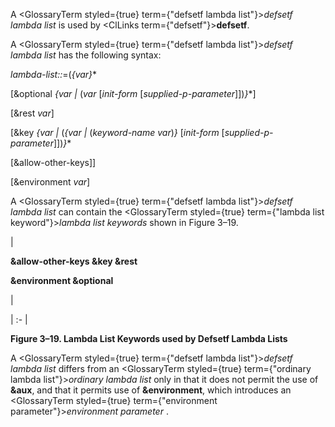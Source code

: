  



A <GlossaryTerm styled={true} term={"defsetf lambda list"}><i>defsetf lambda list</i></GlossaryTerm> is used by <ClLinks  term={"defsetf"}><b>defsetf</b></ClLinks>. 



A <GlossaryTerm styled={true} term={"defsetf lambda list"}><i>defsetf lambda list</i></GlossaryTerm> has the following syntax: 



*lambda-list::*=(*\{var\}*\* 



[&amp;optional *\{var |* (*var* [*init-form* [*supplied-p-parameter*]])*\}*\*] 



[&amp;rest *var*] 



[&amp;key *\{var |* (*\{var |* (*keyword-name var*)*\}* [*init-form* [*supplied-p-parameter*]])*\}*\* 



[&amp;allow-other-keys]] 



[&amp;environment *var*] 



A <GlossaryTerm styled={true} term={"defsetf lambda list"}><i>defsetf lambda list</i></GlossaryTerm> can contain the <GlossaryTerm styled={true} term={"lambda list keyword"}><i>lambda list keywords</i></GlossaryTerm> shown in Figure 3–19. 



|<p>**&amp;allow-other-keys &amp;key &amp;rest** </p><p>**&amp;environment &amp;optional**</p>|

| :- |





**Figure 3–19. Lambda List Keywords used by Defsetf Lambda Lists** 



A <GlossaryTerm styled={true} term={"defsetf lambda list"}><i>defsetf lambda list</i></GlossaryTerm> differs from an <GlossaryTerm styled={true} term={"ordinary lambda list"}><i>ordinary lambda list</i></GlossaryTerm> only in that it does not permit the use of **&amp;aux**, and that it permits use of **&amp;environment**, which introduces an <GlossaryTerm styled={true} term={"environment parameter"}><i>environment parameter</i></GlossaryTerm> . 



